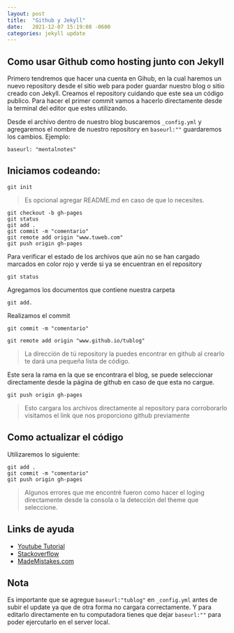 ```yaml
---
layout: post
title:  "Github y Jekyll"
date:   2021-12-07 15:19:08 -0600
categories: jekyll update
---
```

## Como usar Github como hosting junto con Jekyll
Primero tendremos que hacer una cuenta en Gihub, en la cual haremos un nuevo repository desde el sitio web para poder guardar nuestro blog o sitio creado con Jekyll. Creamos el repository cuidando que este sea un código publico. Para hacer el primer commit vamos a hacerlo directamente desde la terminal del editor que estes utilizando.

Desde el archivo dentro de nuestro blog buscaremos `_config.yml` y agregaremos el nombre de nuestro repository en `baseurl:""` guardaremos los cambios.
Ejemplo:
````
baseurl: "mentalnotes"
````

## Iniciamos codeando:

````
git init
````
>Es opcional agregar README.md en caso de que lo necesites.

````
git checkout -b gh-pages
git status
git add .
git commit -m "comentario"
git remote add origin "www.tuweb.com"
git push origin gh-pages
````
Para verificar el estado de los archivos que aún no se han cargado marcados en color rojo y verde si ya se encuentran en el repository
````
git status
````

Agregamos los documentos que contiene nuestra carpeta
````
git add.
````
Realizamos el commit
````
git commit -m "comentario"
````
````
git remote add origin "www.github.io/tublog"
````
>La dirección de tú repository la puedes encontrar en github al crearlo te dará una pequeña lista de código.

Este sera la rama en la que se encontrara el blog, se puede seleccionar directamente desde la página de github en caso de que esta no cargue.

````
git push origin gh-pages
````
>Esto cargara los archivos directamente al repository para corroborarlo visitamos el link que nos proporciono github previamente

## Como actualizar el código

Utilizaremos lo siguiente:

````
git add .
git commit -m "comentario"
git push origin gh-pages
````
>Algunos errores que me encontré fueron como hacer el loging directamente desde la consola o la detección del theme que seleccione.

## Links de ayuda
* [Youtube Tutorial]
* [Stackoverflow]
* [MadeMistakes.com]

[Youtube Tutorial]: https://www.youtube.com/watch?v=fqFjuX4VZmU&t=156s&ab_channel=MikeDane
[Stackoverflow]: https://stackoverflow.com/questions/22514104/cant-get-site-baseurl-to-work-in-jekyll
[MadeMistakes.com]: https://mademistakes.com/mastering-jekyll/site-url-baseurl/

## Nota
Es importante que se agregue `baseurl:"tublog"` en `_config.yml` antes de subir el update ya que de otra forma no cargara correctamente. Y para editarlo directamente en tu computadora tienes que dejar `baseurl:""` para poder ejercutarlo en el server local.